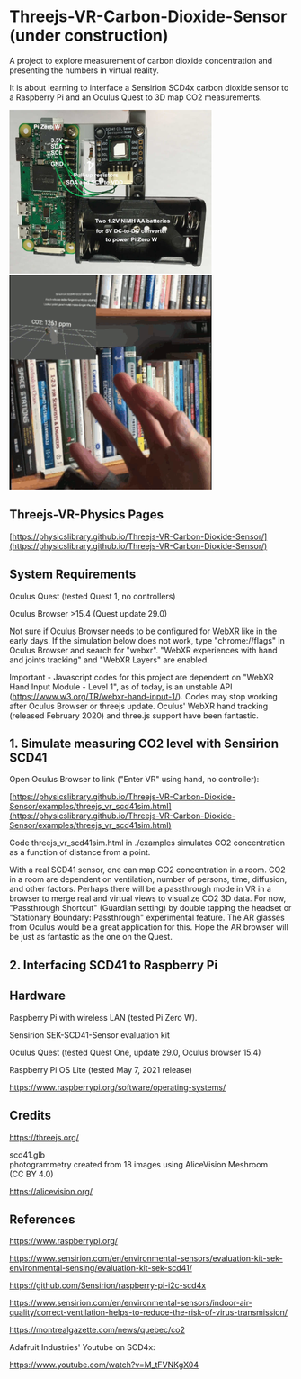 # Threejs-VR-Carbon-Dioxide-Sensor (under construction)
A project to explore measurement of carbon dioxide concentration and presenting the numbers in virtual reality.<br>

It is about learning to interface a Sensirion SCD4x carbon dioxide sensor to a Raspberry Pi and an Oculus Quest to 3D map CO2 measurements.<br>

<img src="images/scd41-2.jpg" width="360">

<img src="images/scd41.gif" width="360">

## Threejs-VR-Physics Pages

[https://physicslibrary.github.io/Threejs-VR-Carbon-Dioxide-Sensor/](https://physicslibrary.github.io/Threejs-VR-Carbon-Dioxide-Sensor/)

## System Requirements

Oculus Quest (tested Quest 1, no controllers)<br>

Oculus Browser >15.4 (Quest update 29.0)<br>

Not sure if Oculus Browser needs to be configured for WebXR like in the early days. If the simulation below does not work, type "chrome://flags" in Oculus Browser and search for "webxr". "WebXR experiences with hand and joints tracking" and "WebXR Layers" are enabled.<br>

Important - Javascript codes for this project are dependent on "WebXR Hand Input Module - Level 1", as of today, is an unstable API (https://www.w3.org/TR/webxr-hand-input-1/). Codes may stop working after Oculus Browser or threejs update. Oculus' WebXR hand tracking (released February 2020) and three.js support have been fantastic.<br>

## 1. Simulate measuring CO2 level with Sensirion SCD41<br>

Open Oculus Browser to link ("Enter VR" using hand, no controller):<br>

[https://physicslibrary.github.io/Threejs-VR-Carbon-Dioxide-Sensor/examples/threejs_vr_scd41sim.html](https://physicslibrary.github.io/Threejs-VR-Carbon-Dioxide-Sensor/examples/threejs_vr_scd41sim.html)

Code threejs_vr_scd41sim.html in ./examples simulates CO2 concentration as a function of distance from a point.<br>

With a real SCD41 sensor, one can map CO2 concentration in a room. CO2 in a room are dependent on ventilation, number of persons, time, diffusion, and other factors. Perhaps there will be a passthrough mode in VR in a browser to merge real and virtual views to visualize CO2 3D data. For now, "Passthrough Shortcut" (Guardian setting) by double tapping the headset or "Stationary Boundary: Passthrough" experimental feature. The AR glasses from Oculus would be a great application for this. Hope the AR browser will be just as fantastic as the one on the Quest.<br>

## 2. Interfacing SCD41 to Raspberry Pi

## Hardware

Raspberry Pi with wireless LAN (tested Pi Zero W).

Sensirion SEK-SCD41-Sensor evaluation kit

Oculus Quest (tested Quest One, update 29.0, Oculus browser 15.4)

Raspberry Pi OS Lite (tested May 7, 2021 release)

https://www.raspberrypi.org/software/operating-systems/

## Credits

https://threejs.org/

scd41.glb<br>
photogrammetry created from 18 images using AliceVision Meshroom<br>
(CC BY 4.0)<br>

https://alicevision.org/

## References

https://www.raspberrypi.org/

https://www.sensirion.com/en/environmental-sensors/evaluation-kit-sek-environmental-sensing/evaluation-kit-sek-scd41/

https://github.com/Sensirion/raspberry-pi-i2c-scd4x

https://www.sensirion.com/en/environmental-sensors/indoor-air-quality/correct-ventilation-helps-to-reduce-the-risk-of-virus-transmission/

https://montrealgazette.com/news/quebec/co2

Adafruit Industries' Youtube on SCD4x:<br>

https://www.youtube.com/watch?v=M_tFVNKgX04
